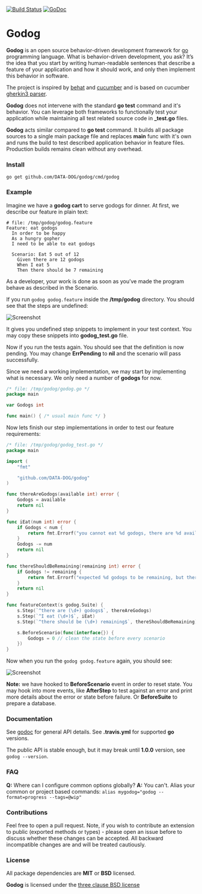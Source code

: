 [![Build Status](https://travis-ci.org/DATA-DOG/godog.svg?branch=master)](https://travis-ci.org/DATA-DOG/godog)
[![GoDoc](https://godoc.org/github.com/DATA-DOG/godog?status.svg)](https://godoc.org/github.com/DATA-DOG/godog)

# Godog

**Godog** is an open source behavior-driven development framework for [go][golang] programming language.
What is behavior-driven development, you ask? It’s the idea that you start by writing human-readable sentences that
describe a feature of your application and how it should work, and only then implement this behavior in software.

The project is inspired by [behat][behat] and [cucumber][cucumber] and is based on cucumber [gherkin3 parser][gherkin].

**Godog** does not intervene with the standard **go test** command and it's behavior. You can leverage both frameworks
to functionally test your application while maintaining all test related source code in **_test.go** files.

**Godog** acts similar compared to **go test** command. It builds all package sources to a single main package file
and replaces **main** func with it's own and runs the build to test described application behavior in feature files.
Production builds remains clean without any overhead.

### Install

    go get github.com/DATA-DOG/godog/cmd/godog

### Example

Imagine we have a **godog cart** to serve godogs for dinner. At first, we describe our feature
in plain text:

``` gherkin
# file: /tmp/godog/godog.feature
Feature: eat godogs
  In order to be happy
  As a hungry gopher
  I need to be able to eat godogs

  Scenario: Eat 5 out of 12
    Given there are 12 godogs
    When I eat 5
    Then there should be 7 remaining
```

As a developer, your work is done as soon as you’ve made the program behave as
described in the Scenario.

If you run `godog godog.feature` inside the **/tmp/godog** directory.
You should see that the steps are undefined:

![Screenshot](https://raw.github.com/DATA-DOG/godog/master/screenshots/undefined.png)

It gives you undefined step snippets to implement in your test context. You may copy these snippets
into **godog_test.go** file.

Now if you run the tests again. You should see that the definition is now pending. You may change
**ErrPending** to **nil** and the scenario will pass successfully.

Since we need a working implementation, we may start by implementing what is necessary.
We only need a number of **godogs** for now.

``` go
/* file: /tmp/godog/godog.go */
package main

var Godogs int

func main() { /* usual main func */ }
```

Now lets finish our step implementations in order to test our feature requirements:

``` go
/* file: /tmp/godog/godog_test.go */
package main

import (
	"fmt"

	"github.com/DATA-DOG/godog"
)

func thereAreGodogs(available int) error {
	Godogs = available
	return nil
}

func iEat(num int) error {
	if Godogs < num {
		return fmt.Errorf("you cannot eat %d godogs, there are %d available", num, Godogs)
	}
	Godogs -= num
	return nil
}

func thereShouldBeRemaining(remaining int) error {
	if Godogs != remaining {
		return fmt.Errorf("expected %d godogs to be remaining, but there is %d", remaining, Godogs)
	}
	return nil
}

func featureContext(s godog.Suite) {
	s.Step(`^there are (\d+) godogs$`, thereAreGodogs)
	s.Step(`^I eat (\d+)$`, iEat)
	s.Step(`^there should be (\d+) remaining$`, thereShouldBeRemaining)

	s.BeforeScenario(func(interface{}) {
		Godogs = 0 // clean the state before every scenario
	})
}
```

Now when you run the `godog godog.feature` again, you should see:

![Screenshot](https://raw.github.com/DATA-DOG/godog/master/screenshots/passed.png)

**Note:** we have hooked to **BeforeScenario** event in order to reset state. You may hook into
more events, like **AfterStep** to test against an error and print more details about the error
or state before failure. Or **BeforeSuite** to prepare a database.

### Documentation

See [godoc][godoc] for general API details.
See **.travis.yml** for supported **go** versions.

The public API is stable enough, but it may break until **1.0.0** version, see `godog --version`.

### FAQ

**Q:** Where can I configure common options globally?
**A:** You can't. Alias your common or project based commands: `alias mygodog="godog --format=progress --tags=@wip"`

### Contributions

Feel free to open a pull request. Note, if you wish to contribute an extension to public (exported methods or types) -
please open an issue before to discuss whether these changes can be accepted. All backward incompatible changes are
and will be treated cautiously.

### License

All package dependencies are **MIT** or **BSD** licensed.

**Godog** is licensed under the [three clause BSD license][license]

[godoc]: http://godoc.org/github.com/DATA-DOG/godog "Documentation on godoc"
[golang]: https://golang.org/  "GO programming language"
[behat]: http://docs.behat.org/ "Behavior driven development framework for PHP"
[cucumber]: https://cucumber.io/ "Behavior driven development framework for Ruby"
[gherkin]: https://github.com/cucumber/gherkin-go "Gherkin3 parser for GO"
[license]: http://en.wikipedia.org/wiki/BSD_licenses "The three clause BSD license"
